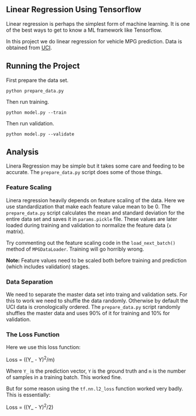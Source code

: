 ## Linear Regression Using Tensorflow
Linear regression is perhaps the simplest form of machine learning. It is one of the best ways to get to know a ML framework like Tensorflow. 

In this project we do linear regression for vehicle MPG prediction. Data is obtained from [UCI](https://archive.ics.uci.edu/ml/datasets/Auto+MPG).

## Running the Project

First prepare the data set.

```
python prepare_data.py
```

Then run training.

```
python model.py --train
```

Then run validation.

```
python model.py --validate
```

## Analysis
Linera Regression may be simple but it takes some care and feeding to be accurate. The ``prepare_data.py`` script does some of those things.

### Feature Scaling
Linera regression heavily depends on feature scaling of the data. Here we use standardization that make each feature value mean to be 0. The ``prepare_data.py`` script calculates the mean and standard deviation for the entire data set and saves it in ``params.pickle`` file. These values are later loaded during training and validation to normalize the feature data (``x`` matrix).

Try commenting out the feature scaling code in the ``load_next_batch()`` method of ``MPGDataLoader``. Training will go horribly wrong.

**Note:** Feature values need to be scaled both before training and prediction (which includes validation) stages.

### Data Separation
We need to separate the master data set into traing and validation sets. For this to work we need to shuffle the data randomly. Otherwise by default the UCI data is cronologically ordered. The ``prepare_data.py`` script randomly shuffles the master data and uses 90% of it for training and 10% for validation.

### The Loss Function
Here we use this loss function:

Loss = ((Y_ - Y)<sup>2</sup>/m)

Where ``Y_`` is the prediction vector, ``Y`` is the ground truth and ``m`` is the number of samples in a training batch. This worked fine.

But for some reason using the ``tf.nn.l2_loss`` function worked very badly. This is essentially:

Loss = ((Y_ - Y)<sup>2</sup>/2)


